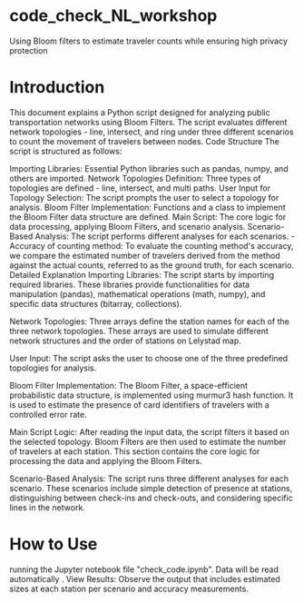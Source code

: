 # code_check_NL_workshop
Using Bloom filters to estimate traveler counts while ensuring high privacy protection

# Introduction
This document explains a Python script designed for analyzing public transportation networks using Bloom Filters. The script evaluates different network topologies - line, intersect, and ring under three different scenarios to count the movement of travelers between nodes. Code Structure The script is structured as follows:

Importing Libraries: Essential Python libraries such as pandas, numpy, and others are imported.
Network Topologies Definition: Three types of topologies are defined - line, intersect, and multi paths.
User Input for Topology Selection: The script prompts the user to select a topology for analysis.
Bloom Filter Implementation: Functions and a class to implement the Bloom Filter data structure are defined.
Main Script: The core logic for data processing, applying Bloom Filters, and scenario analysis.
Scenario-Based Analysis: The script performs different analyses for each scenarios. -Accuracy of counting method: To evaluate the counting method's accuracy, we compare the estimated number of travelers derived from the method against the actual counts, referred to as the ground truth, for each scenario.
Detailed Explanation
Importing Libraries: The script starts by importing required libraries. These libraries provide functionalities for data manipulation (pandas), mathematical operations (math, numpy), and specific data structures (bitarray, collections).

Network Topologies: Three arrays define the station names for each of the three network topologies. These arrays are used to simulate different network structures and the order of stations on Lelystad map.

User Input: The script asks the user to choose one of the three predefined topologies for analysis.

Bloom Filter Implementation: The Bloom Filter, a space-efficient probabilistic data structure, is implemented using murmur3 hash function. It is used to estimate the presence of card identifiers of travelers with a controlled error rate.

Main Script Logic: After reading the input data, the script filters it based on the selected topology. Bloom Filters are then used to estimate the number of travelers at each station. This section contains the core logic for processing the data and applying the Bloom Filters.

Scenario-Based Analysis: The script runs three different analyses for each scenario. These scenarios include simple detection of presence at stations, distinguishing between check-ins and check-outs, and considering specific lines in the network.

# How to Use
running the Jupyter notebook file "check_code.ipynb". Data will be read automatically 
. View Results: Observe the output that includes estimated sizes at each station per scenario and accuracy measurements.
